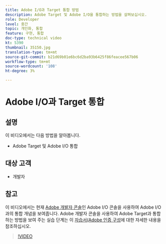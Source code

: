 ```yaml
---
title: Adobe I/O과 Target 통합 방법
description: Adobe Target 및 Adobe I/O을 통합하는 방법을 살펴보십시오.
role: Developer
level: 중간
topic: 개인화, 통합
feature: 구현, 통합
doc-type: technical video
kt: 5390
thumbnail: 35150.jpg
translation-type: tm+mt
source-git-commit: b21d69b01e6bc6d2ba93b6425f86feacee567b06
workflow-type: tm+mt
source-wordcount: '108'
ht-degree: 3%

---
```



# Adobe I/O과 Target 통합

## 설명

이 비디오에서는 다음 방법을 알아봅니다.

* Adobe Target 및 Adobe I/O 통합

## 대상 고객

* 개발자

## 참고

이 비디오에서는 현재 [Adobe 개발자 콘솔](https://console.adobe.io/home)인 Adobe I/O 콘솔을 사용하여 Adobe I/O과의 통합 개념을 보여줍니다. Adobe 개발자 콘솔을 사용하여 Adobe Target과 통합하는 방법을 보여 주는 실습 단계는 이 [자습서(Adobe 인증 구성](https://docs.adobe.com/content/help/en/target-learn/tutorials/apis/configure-io-target-integration.html#tutorials)에 대한 자세한 내용을 참조하십시오.

>[!VIDEO](https://video.tv.adobe.com/v/35150/?quality=12)



